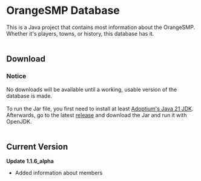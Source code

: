 # OrangeSMP Database
This is a Java project that contains most information about the OrangeSMP. Whether it's players, towns, or history, this database has it.
<br><br>
## Download
### Notice
No downloads will be available until a working, usable version of the database is made.
<br><br>
To run the Jar file, you first need to install at least [Adoptium's Java 21 JDK](https://adoptium.net/temurin/releases/).<br>
Afterwards, go to the latest [release](https://github.com/DogeKeen/OrangeSMP/releases) and download the Jar and run it with OpenJDK.
<br><br>
## Current Version
**Update 1.1.6_alpha**<br>
- Added information about members